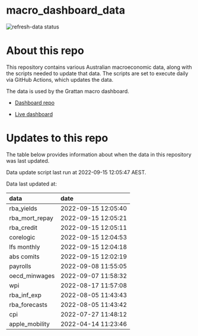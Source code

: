 
<!-- README.md is generated from README.Rmd. Please edit that file -->

# macro\_dashboard\_data

<!-- badges: start -->

![refresh-data
status](https://github.com/grattan/macro_dashboard_data/workflows/refresh-data/badge.svg)

<!-- badges: end -->

# About this repo

This repository contains various Australian macroeconomic data, along
with the scripts needed to update that data. The scripts are set to
execute daily via GitHub Actions, which updates the data.

The data is used by the Grattan macro dashboard.

  - [Dashboard repo](https://github.com/grattan/macrodashboard)

  - [Live dashboard](https://mattcowgill.shinyapps.io/macrodashboard/)

# Updates to this repo

The table below provides information about when the data in this
repository was last updated.

Data update script last run at 2022-09-15 12:05:47 AEST.

Data last updated at:

| data             | date                |
| :--------------- | :------------------ |
| rba\_yields      | 2022-09-15 12:05:40 |
| rba\_mort\_repay | 2022-09-15 12:05:21 |
| rba\_credit      | 2022-09-15 12:05:11 |
| corelogic        | 2022-09-15 12:04:53 |
| lfs monthly      | 2022-09-15 12:04:18 |
| abs comits       | 2022-09-15 12:02:19 |
| payrolls         | 2022-09-08 11:55:05 |
| oecd\_minwages   | 2022-09-07 11:58:32 |
| wpi              | 2022-08-17 11:57:08 |
| rba\_inf\_exp    | 2022-08-05 11:43:43 |
| rba\_forecasts   | 2022-08-05 11:43:42 |
| cpi              | 2022-07-27 11:48:12 |
| apple\_mobility  | 2022-04-14 11:23:46 |
